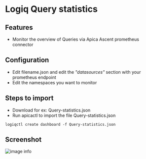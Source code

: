 # Logiq Query statistics

## Features
* Monitor the overview of Queries via Apica Ascent prometheus connector

## Configuration

* Edit filename.json and edit the *"datasources"* section with your prometheus endpoint
* Edit the namespaces you want to monitor 


## Steps to import

* Download for ex: Query-statistics.json
* Run apicactl to import the file Query-statistics.json

```
logiqctl create dashboard -f Query-statistics.json

```

## Screenshot

![image info](./Query-statistics.png)

